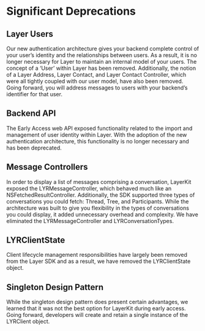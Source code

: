 # Significant Deprecations

## Layer Users

Our new authentication architecture gives your backend complete control of your user’s identity and the relationships between users. As a result, it is no longer necessary for Layer to maintain an internal model of your users. The concept of a ‘User’ within Layer has been removed. Additionally, the notion of a Layer Address,  Layer Contact, and Layer Contact Controller, which were all tightly coupled with our user model, have also been removed. Going forward, you will address messages to users with your backend’s identifier for that user.

## Backend API 

The Early Access web API exposed functionality related to the import and management of user identity within Layer. With the adoption of the new authentication architecture, this functionality is no longer necessary and has been deprecated. 

## Message Controllers 

In order to display a list of messages comprising a conversation, LayerKit exposed the LYRMessageController, which behaved much like an NSFetchedResultController. Additionally, the SDK supported three types of conversations you could fetch: Thread, Tree, and Participants. While the architecture was built to give you flexibility in the types of conversations you could display, it added unnecessary overhead and complexity. We have eliminated the LYRMessageController and LYRConversationTypes.

## LYRClientState 

Client lifecycle management responsibilities have largely been removed from the Layer SDK and as a result, we have removed the LYRClientState object. 

## Singleton Design Pattern

While the singleton design pattern does present certain advantages, we learned that it was not the best option for LayerKit during early access. Going forward, developers will create and retain a single instance of the LYRClient object.

